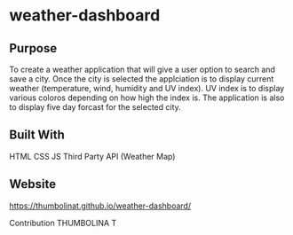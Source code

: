 # weather-dashboard
## Purpose
To create a weather application that will give a user option to search and save a city. Once the city is selected the applciation is to display current weather (temperature, wind, humidity and UV index). UV index is to display various coloros depending on how high the index is. 
The application is also to display five day forcast for the selected city.

## Built With
HTML
CSS
JS
Third Party API (Weather Map)

## Website
https://thumbolinat.github.io/weather-dashboard/

Contribution
THUMBOLINA T